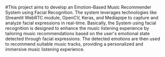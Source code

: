 #This project aims to develop an Emotion-Based Music Recommender System using Facial Recognition. 
The system leverages technologies like Streamlit WebRTC module, OpenCV, Keras, and Mediapipe to capture and analyze facial expressions in real-time. 
Basically, the System using facial recognition is designed to enhance the music listening experience by tailoring music recommendations based on the user's emotional state detected through facial expressions. 
The detected emotions are then used to recommend suitable music tracks, providing a personalized and immersive music listening experience.

